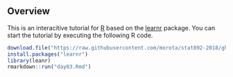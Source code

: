 ## Overview

This is an interacitive tutorial for [R](https://www.r-project.org/) based on the [learnr](https://cran.rstudio.com/web/packages/learnr/index.html) package. 
You can start the tutorial by executing the following R code. 

```r
download.file("https://raw.githubusercontent.com/morota/stat892-2018/gh-pages/day03/day03.Rmd", destfile = "day03.Rmd"
install.packages("learnr")
library(leanr)
rmarkdown::run("day03.Rmd")
```